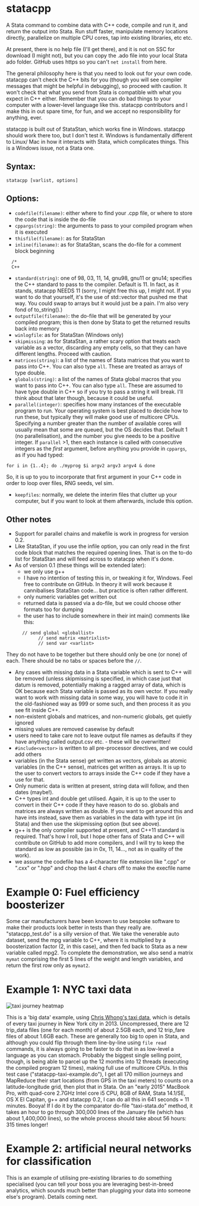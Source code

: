 statacpp
========

A Stata command to combine data with C++ code, compile and run it, and return the output into Stata. Run stuff faster, manipulate memory locations directly, parallelize on multiple CPU cores, tap into existing libraries, etc etc.

At present, there is no help file (I'll get there), and it is not on SSC for download (I might not), but you can copy the .ado file into your local Stata ado folder. GitHub uses https so you can't `net install` from here.

The general philosophy here is that you need to look out for your own code. statacpp can't check the C++ bits for you (though you will see compiler messages that might be helpful in debugging), so proceed with caution. It won't check that what you send from Stata is compatible with what you expect in C++ either. Remember that you can do bad things to your computer with a lower-level language like this. statacpp contributors and I make this in out spare time, for fun, and we accept no responsibility for anything, ever.

statacpp is built out of StataStan, which works fine in Windows. statacpp should work there too, but I don't test it. Windows is fundamentally different to Linux/ Mac in how it interacts with Stata, which complicates things. This is a Windows issue, not a Stata one.

Syntax:
-------
`statacpp [varlist, options]`

Options:
--------
* `codefile(filename)`: either where to find your .cpp file, or where to store the code that is inside the do-file
* `cppargs(string)`: the arguments to pass to your compiled program when it is executed
* `thisfile(filename)`: as for StataStan
* `inline(filename)`: as for StataStan, scans the do-file for a comment block beginning
```
  /*
  C++
```
* `standard(string)`: one of 98, 03, 11, 14, gnu98, gnu11 or gnu14; specifies the C++ standard to pass to the compiler. Default is 11. In fact, as it stands, statacpp NEEDS 11 (sorry, I might free this up, I might not. If you want to do that yourself, it's the use of std::vector that pushed me that way. You could swap to arrays but it would just be a pain. I'm also very fond of to_string().)
* `outputfile(filename)`: the do-file that will be generated by your compiled program; this is then done by Stata to get the returned results back into memory
* `winlogfile`: as for StataStan (Windows only)
* `skipmissing`: as for StataStan, a rather scary option that treats each variable as a vector, discarding any empty cells, so that they can have different lengths. Proceed with caution.
* `matrices(string)`: a list of the names of Stata matrices that you want to pass into C++. You can also type `all`. These are treated as arrays of type double.
* `globals(string)`: a list of the names of Stata global macros that you want to pass into C++. You can also type `all`. These are assumed to have type double in C++ so if you try to pass a string it will break. I'll think about that later though, because it could be useful.
* `parallel(integer)`: specifies how many instances of the executable program to run. Your operating system is best placed to decide how to run these, but typically they will make good use of multicore CPUs. Specifying a number greater than the number of available cores will usually mean that some are queued, but the OS decides that. Default 1 (no parallelisation), and the number you give needs to be a positive integer. If `parallel` >1, then each instance is called with consecutive integers as the *first* argument, before anything you provide in `cppargs`, as if you had typed:
```
for i in {1..4}; do ./myprog $i argv2 argv3 argv4 & done
```
So, it is up to you to incorporate that first argument in your C++ code in order to loop over files, RNG seeds, vel sim.
* `keepfiles`: normally, we delete the interim files that clutter up your computer, but if you want to look at them afterwards, include this option.

Other notes
-----------
* Support for parallel chains and makefile is work in progress for version 0.2.
* Like StataStan, if you use the infile option, you can only read in the first code block that matches the required opening lines. That is on the to-do list for StataStan and will feed across to statacpp when it's done.
* As of version 0.1 (these things will be extended later):
  * we only use g++
  * I have no intention of testing this in, or tweaking it for, Windows. Feel free to contribute on GitHub. In theory it will work because it cannibalises StataStan code... but practice is often rather different.
  * only numeric variables get written out
  * returned data is passed via a do-file, but we could choose other formats too for dumping
  * the user has to include somewhere in their int main() comments like this:
```
      // send global <globallist>
			// send matrix <matrixlist>
			// send var <varlist>
```
   They do not have to be together but there should only be one (or none) of each. There should be no tabs or spaces before the `//`.
  * Any cases with missing data in a Stata variable which is sent to C++ will be removed (unless skipmissing is specified, in which case just that datum is removed, potentially making a ragged array of data, which is OK because each Stata variable is passed as its own vector. If you really want to work with missing data in some way, you will have to code it in the old-fashioned way as 999 or some such, and then process it as you see fit inside C++.
* non-existent globals and matrices, and non-numeric globals, get quietly ignored
* missing values are removed casewise by default
* users need to take care not to leave output file names as defaults if they have anything called output.csv etc. - these will be overwritten!
* `#include<vector>` is written to all pre-processor directives, and we could add others
* variables (in the Stata sense) get written as vectors, globals as atomic variables (in the C++ sense), matrices get written as arrays. It is up to the user to convert vectors to arrays inside the C++ code if they have a use for that.
* Only numeric data is written at present, string data will follow, and then dates (maybe!).
* C++ types int and double get utilised. Again, it is up to the user to convert in their C++ code if they have reason to do so. globals and matrices are always written as double. If you want to get around this and have ints instead, save them as variables in the data with type int (in Stata) and then use the skipmissing option (but see above).
* g++ is the only compiler supported at present, and C++11 standard is required. That's how I roll, but I hope other fans of Stata and C++ will contribute on GitHub to add more compilers, and I will try to keep the standard as low as possible (as in 0x, 11, 14..., not as in quality of the work).
* we assume the codefile has a 4-character file extension like ".cpp" or ".cxx" or ".hpp" and chop the last 4 chars off to make the execfile name

Example 0: Fuel efficiency boosterizer
=============================

Some car manufacturers have been known to use bespoke software to make their products look better in tests than they really are. "statacpp_test.do" is a silly version of that. We take the venerable auto dataset, send the mpg variable to C++, where it is multiplied by a boosterization factor (2, in this case), and then fed back to Stata as a new variable called mpg2. To complete the demonstration, we also send a matrix `mymat` comprising the first 5 lines of the weight and length variables, and return the first row only as `mymat2`.

Example 1: NYC taxi data
====================

![taxi journey heatmap](https://github.com/robertgrant/statacpp/blob/master/taxis.png)

This is a 'big data' example, using [Chris Whong's taxi data](http://chriswhong.com/open-data/foil_nyc_taxi/), which is details of every taxi journey in New York city in 2013. Uncompressed, there are 12 trip_data files (one for each month) of about 2.5GB each, and 12 trip_fare files of about 1.6GB each. These are generally too big to open in Stata, and although you could flip through them line-by-line using `file read` commands, it is always going to be faster to do that in as low-level a language as you can stomach. Probably the biggest single selling point, though, is being able to parcel up the 12 months into 12 threads (executing the compiled program 12 times), making full use of multicore CPUs. In this test case ("statacpp-taxi-example.do"), I get all 170 million journeys and MapReduce their start locations (from GPS in the taxi meters) to counts on a latitude-longitude grid, then plot that in Stata. On an "early 2015" MacBook Pro, with quad-core 2.7GHz Intel core i5 CPU, 8GB of RAM, Stata 14.1/SE, OS X El Capitan, g++ and statacpp 0.2, I can do all this in 641 seconds = 11 minutes. Booya! If I do it by the comparator do-file "taxi-stata.do" method, it takes an hour to go through 300,000 lines of the January file (which has about 1,400,000 lines), so the whole process should take about 56 hours: 315 times longer!

Example 2: artificial neural networks for classification
========================================

This is an example of utilising pre-existing libraries to do something specialised (you can tell your boss you are leveraging best-in-breed analytics, which sounds much better than plugging your data into someone else's program). Details coming next.
